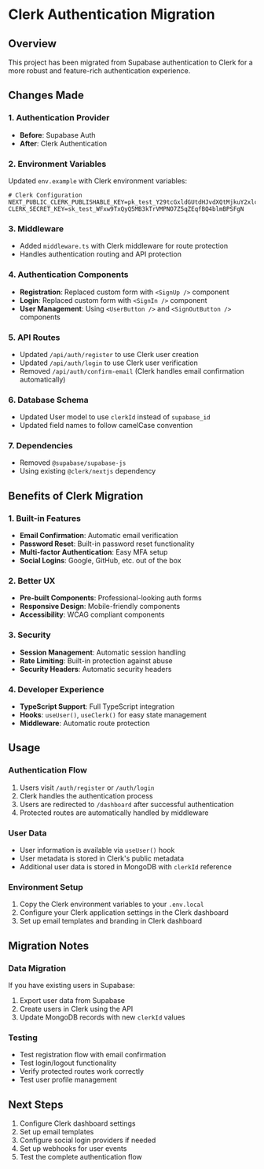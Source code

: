 # Clerk Authentication Migration

## Overview
This project has been migrated from Supabase authentication to Clerk for a more robust and feature-rich authentication experience.

## Changes Made

### 1. Authentication Provider
- **Before**: Supabase Auth
- **After**: Clerk Authentication

### 2. Environment Variables
Updated `env.example` with Clerk environment variables:
```
# Clerk Configuration
NEXT_PUBLIC_CLERK_PUBLISHABLE_KEY=pk_test_Y29tcGxldGUtdHJvdXQtMjkuY2xlcmsuYWNjb3VudHMuZGV2JA
CLERK_SECRET_KEY=sk_test_WFxw9TxQyQ5MB3kTrVMPNO7Z5qZEqfBQ4blmBPSFgN
```

### 3. Middleware
- Added `middleware.ts` with Clerk middleware for route protection
- Handles authentication routing and API protection

### 4. Authentication Components
- **Registration**: Replaced custom form with `<SignUp />` component
- **Login**: Replaced custom form with `<SignIn />` component
- **User Management**: Using `<UserButton />` and `<SignOutButton />` components

### 5. API Routes
- Updated `/api/auth/register` to use Clerk user creation
- Updated `/api/auth/login` to use Clerk user verification
- Removed `/api/auth/confirm-email` (Clerk handles email confirmation automatically)

### 6. Database Schema
- Updated User model to use `clerkId` instead of `supabase_id`
- Updated field names to follow camelCase convention

### 7. Dependencies
- Removed `@supabase/supabase-js`
- Using existing `@clerk/nextjs` dependency

## Benefits of Clerk Migration

### 1. Built-in Features
- **Email Confirmation**: Automatic email verification
- **Password Reset**: Built-in password reset functionality
- **Multi-factor Authentication**: Easy MFA setup
- **Social Logins**: Google, GitHub, etc. out of the box

### 2. Better UX
- **Pre-built Components**: Professional-looking auth forms
- **Responsive Design**: Mobile-friendly components
- **Accessibility**: WCAG compliant components

### 3. Security
- **Session Management**: Automatic session handling
- **Rate Limiting**: Built-in protection against abuse
- **Security Headers**: Automatic security headers

### 4. Developer Experience
- **TypeScript Support**: Full TypeScript integration
- **Hooks**: `useUser()`, `useClerk()` for easy state management
- **Middleware**: Automatic route protection

## Usage

### Authentication Flow
1. Users visit `/auth/register` or `/auth/login`
2. Clerk handles the authentication process
3. Users are redirected to `/dashboard` after successful authentication
4. Protected routes are automatically handled by middleware

### User Data
- User information is available via `useUser()` hook
- User metadata is stored in Clerk's public metadata
- Additional user data is stored in MongoDB with `clerkId` reference

### Environment Setup
1. Copy the Clerk environment variables to your `.env.local`
2. Configure your Clerk application settings in the Clerk dashboard
3. Set up email templates and branding in Clerk dashboard

## Migration Notes

### Data Migration
If you have existing users in Supabase:
1. Export user data from Supabase
2. Create users in Clerk using the API
3. Update MongoDB records with new `clerkId` values

### Testing
- Test registration flow with email confirmation
- Test login/logout functionality
- Verify protected routes work correctly
- Test user profile management

## Next Steps
1. Configure Clerk dashboard settings
2. Set up email templates
3. Configure social login providers if needed
4. Set up webhooks for user events
5. Test the complete authentication flow 